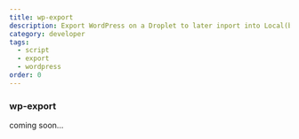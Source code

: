 ```yaml
---
title: wp-export
description: Export WordPress on a Droplet to later inport into Local(by flywheel)
category: developer
tags:
  - script
  - export
  - wordpress
order: 0
---
```


### wp-export

coming soon...
